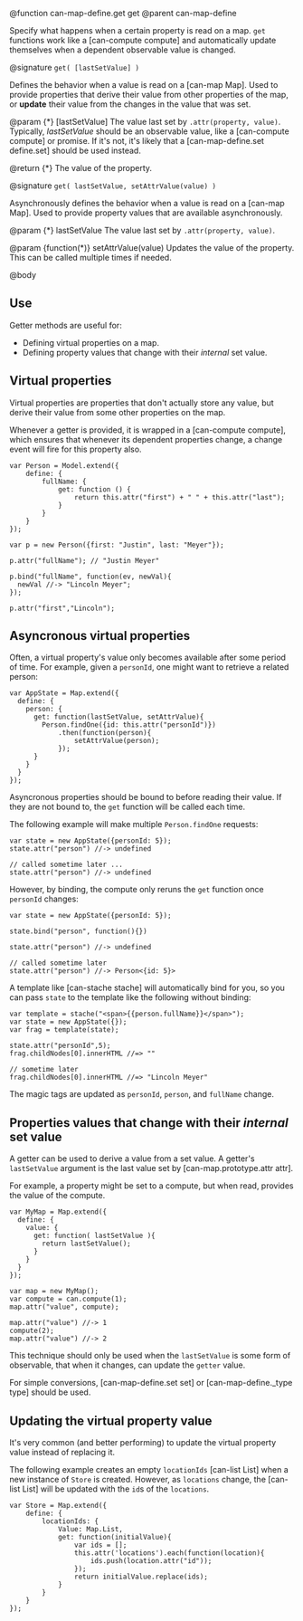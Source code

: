 @function can-map-define.get get
@parent can-map-define

Specify what happens when a certain property is read on a map. `get` functions
work like a [can-compute compute] and automatically update themselves when a dependent
observable value is changed.


@signature `get( [lastSetValue] )`

  Defines the behavior when a value is read on a [can-map Map]. Used to provide properties that derive their value from 
  other properties of the map, or __update__ their value from 
  the changes in the value that was set. 

  @param {*} [lastSetValue] The value last set by `.attr(property, value)`.  Typically, _lastSetValue_ 
  should be an observable value, like a [can-compute compute] or promise. If it's not, it's likely 
  that a [can-map-define.set define.set] should be used instead.

  @return {*} The value of the property.

@signature `get( lastSetValue, setAttrValue(value) )`

  Asynchronously defines the behavior when a value is read on a [can-map Map]. Used to provide property values that
  are available asynchronously. 

  @param {*} lastSetValue The value last set by `.attr(property, value)`.
  
  @param {function(*)} setAttrValue(value) Updates the value of the property. This can be called
  multiple times if needed.
   
@body

## Use

Getter methods are useful for:

 - Defining virtual properties on a map.
 - Defining property values that change with their _internal_ set value. 
 
## Virtual properties


Virtual properties are properties that don't actually store any value, but derive their value 
from some other properties on the map.

Whenever a getter is provided, it is wrapped in a [can-compute compute], which ensures 
that whenever its dependent properties change, a change event will fire for this property also.

```
var Person = Model.extend({
	define: {
		fullName: {
			get: function () {
				return this.attr("first") + " " + this.attr("last");
			}
		}
	}
});

var p = new Person({first: "Justin", last: "Meyer"});

p.attr("fullName"); // "Justin Meyer"

p.bind("fullName", function(ev, newVal){
  newVal //-> "Lincoln Meyer";
});

p.attr("first","Lincoln");
```

## Asyncronous virtual properties

Often, a virtual property's value only becomes available after some period of time.  For example,
given a `personId`, one might want to retrieve a related person:

```
var AppState = Map.extend({
  define: {
    person: {
      get: function(lastSetValue, setAttrValue){
        Person.findOne({id: this.attr("personId")})
        	.then(function(person){
        		setAttrValue(person);
        	});
      }
    }
  }
});
```

Asyncronous properties should be bound to before reading their value.  If 
they are not bound to, the `get` function will be called each time.

The following example will make multiple `Person.findOne` requests: 

```
var state = new AppState({personId: 5});
state.attr("person") //-> undefined

// called sometime later ...
state.attr("person") //-> undefined
```

However, by binding, the compute only reruns the `get` function once `personId` changes:

```
var state = new AppState({personId: 5});

state.bind("person", function(){})

state.attr("person") //-> undefined

// called sometime later
state.attr("person") //-> Person<{id: 5}>
```

A template like [can-stache stache] will automatically bind for you, so you can pass
`state` to the template like the following without binding:

```
var template = stache("<span>{{person.fullName}}</span>");
var state = new AppState({});
var frag = template(state);

state.attr("personId",5);
frag.childNodes[0].innerHTML //=> ""

// sometime later
frag.childNodes[0].innerHTML //=> "Lincoln Meyer"

```

The magic tags are updated as `personId`, `person`, and `fullName` change.


## Properties values that change with their _internal_ set value 

A getter can be used to derive a value from a set value. A getter's
`lastSetValue` argument is the last value set by [can-map.prototype.attr attr]. 

For example, a property might be set to a compute, but when read, provides the value
of the compute.

```
var MyMap = Map.extend({
  define: {
    value: {
      get: function( lastSetValue ){
        return lastSetValue();
      }
    }
  }
});

var map = new MyMap();
var compute = can.compute(1);
map.attr("value", compute);

map.attr("value") //-> 1
compute(2);
map.attr("value") //-> 2
```

This technique should only be used when the `lastSetValue` is some form of
observable, that when it changes, can update the `getter` value.

For simple conversions, [can-map-define.set set] or [can-map-define._type type] should be used.

## Updating the virtual property value

It's very common (and better performing) to update the virtual property value 
instead of replacing it. 

The following example creates an empty `locationIds` [can-list List] when a new
instance of `Store` is created.  However, as `locations` change,
the [can-list List] will be updated with the `id`s of the `locations`.


```
var Store = Map.extend({
	define: {
		locationIds: {
			Value: Map.List,
			get: function(initialValue){
				var ids = [];
				this.attr('locations').each(function(location){
					ids.push(location.attr("id"));
				});
				return initialValue.replace(ids);
			}
		}
	}
});
```
